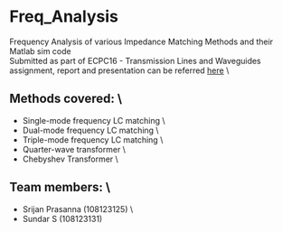 # Freq_Analysis
Frequency Analysis of various Impedance Matching Methods and their Matlab sim code \
Submitted as part of ECPC16 - Transmission Lines and Waveguides assignment, report and presentation can be referred [here](https://drive.google.com/drive/u/3/folders/1a4vOTAf0l50KLJWpUzVCSX3HnzLis6rn) \

## Methods covered: \
* Single-mode frequency LC matching \
* Dual-mode frequency LC matching \
* Triple-mode frequency LC matching \
* Quarter-wave transformer \
* Chebyshev Transformer \

## Team members: \
* Srijan Prasanna (108123125) \
* Sundar S (108123131)
